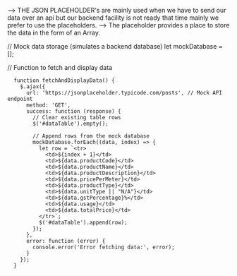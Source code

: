 --> THE JSON PLACEHOLDER's are mainly used when we have to send our data over an api but our backend facility is not ready that time mainly we prefer to use the placeholders.
--> The placeholder provides a place to store the data in the form of an Array.

 // Mock data storage (simulates a backend database)
      let mockDatabase = [];

// Function to fetch and display data

      function fetchAndDisplayData() {
        $.ajax({
          url: 'https://jsonplaceholder.typicode.com/posts', // Mock API endpoint
          method: 'GET',
          success: function (response) {
            // Clear existing table rows
            $('#dataTable').empty();

            // Append rows from the mock database
            mockDatabase.forEach((data, index) => {
              let row = `<tr>
                <td>${index + 1}</td>
                <td>${data.productCode}</td>
                <td>${data.productName}</td>
                <td>${data.productDescription}</td>
                <td>${data.pricePerMeter}</td>
                <td>${data.productType}</td>
                <td>${data.unitType || "N/A"}</td>
                <td>${data.gstPercentage}%</td>
                <td>${data.usage}</td>
                <td>${data.totalPrice}</td>
              </tr>`;
              $('#dataTable').append(row);
            });
          },
          error: function (error) {
            console.error('Error fetching data:', error);
          }
        });
      }
